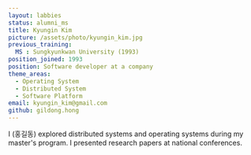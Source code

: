 ```yaml
---
layout: labbies
status: alumni_ms
title: Kyungin Kim
picture: /assets/photo/kyungin_kim.jpg
previous_training:
  MS : Sungkyunkwan University (1993)
position_joined: 1993
position: Software developer at a company
theme_areas:
  - Operating System
  - Distributed System
  - Software Platform
email: kyungin_kim@gmail.com
github: gildong.hong
---
```


I (홍길동) explored distributed systems and operating systems during my master's program. I presented research papers at national conferences.